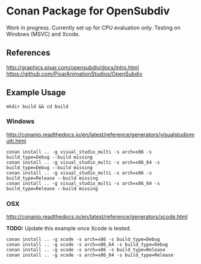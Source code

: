 # Conan Package for OpenSubdiv

Work in progress. Currently set up for CPU evaluation only. Testing on Windows (MSVC) and Xcode.

## References

http://graphics.pixar.com/opensubdiv/docs/intro.html
https://github.com/PixarAnimationStudios/OpenSubdiv

## Example Usage

```shell
mkdir build && cd build
```

### Windows

http://conanio.readthedocs.io/en/latest/reference/generators/visualstudiomulti.html

```shell
conan install .. -g visual_studio_multi -s arch=x86 -s build_type=Debug --build missing
conan install .. -g visual_studio_multi -s arch=x86_64 -s build_type=Debug --build missing
conan install .. -g visual_studio_multi -s arch=x86 -s build_type=Release --build missing
conan install .. -g visual_studio_multi -s arch=x86_64 -s build_type=Release --build missing

```

### OSX

http://conanio.readthedocs.io/en/latest/reference/generators/xcode.html

**TODO:** Update this example once Xcode is tested.

```shell
conan install .. -g xcode -s arch=x86 -s build_type=Debug
conan install .. -g xcode -s arch=x86_64 -s build_type=Debug
conan install .. -g xcode -s arch=x86 -s build_type=Release
conan install .. -g xcode -s arch=x86_64 -s build_type=Release
```

